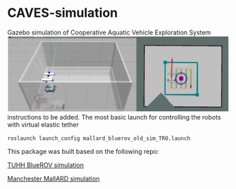 # CAVES-simulation
Gazebo simulation of Cooperative Aquatic Vehicle Exploration System
![image](https://github.com/drunkbot/CAVES-simulation/blob/master/caves_sim.png)
instructions to be added. 
The most basic launch for controlling the robots with virtual elastic tether
```
roslaunch launch_config mallard_bluerov_old_sim_TRO.launch
```
This package was built based on the following repo: 

[TUHH BlueROV simulation](https://hippocampusrobotics.github.io/fav_docs/)

[Manchester MallARD simulation](https://github.com/EEEManchester/MallARD_Sim_2)
